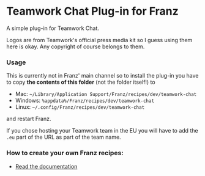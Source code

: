 # Teamwork Chat Plug-in for Franz

A simple plug-in for Teamwork Chat.

Logos are from Teamwork's official press media kit so I guess using them here
is okay. Any copyright of course belongs to them.

### Usage

This is currently not in Franz' main channel so to install the plug-in you have
to copy **the contents of this folder** (not the folder itself!) to

* Mac: `~/Library/Application Support/Franz/recipes/dev/teamwork-chat`
* Windows: `%appdata%/Franz/recipes/dev/teamwork-chat`
* Linux: `~/.config/Franz/recipes/dev/teamwork-chat`

and restart Franz.

If you chose hosting your Teamwork team in the EU you will have to add the
`.eu` part of the URL as part of the team name.


### How to create your own Franz recipes:
* [Read the documentation](https://github.com/meetfranz/plugins)
